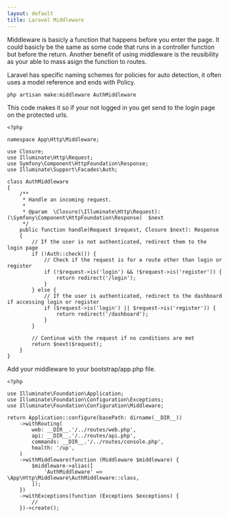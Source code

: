 ```yaml
---
layout: default
title: Laravel Middleware
---
```


<p>Middleware is basicly a function that happens before you enter the page. It could basicly be the same as some code that runs in a controller function but before the return. Another benefit of using middleware is the reusibility as your able to mass asign the function to routes.</p>

<p>Laravel has specific naming schemes for policies for auto detection, it often uses a model reference and ends with Policy.</p>

```
php artisan make:middleware AuthMiddleware
```

<p>This code makes it so if your not logged in you get send to the login page on the protected urls.</p>

```
<?php

namespace App\Http\Middleware;

use Closure;
use Illuminate\Http\Request;
use Symfony\Component\HttpFoundation\Response;
use Illuminate\Support\Facades\Auth;

class AuthMiddleware
{
    /**
     * Handle an incoming request.
     *
     * @param  \Closure(\Illuminate\Http\Request): (\Symfony\Component\HttpFoundation\Response)  $next
     */
    public function handle(Request $request, Closure $next): Response
    {
        // If the user is not authenticated, redirect them to the login page
        if (!Auth::check()) {
            // Check if the request is for a route other than login or register
            if (!$request->is('login') && !$request->is('register')) {
                return redirect('/login');
            }
        } else {
            // If the user is authenticated, redirect to the dashboard if accessing login or register
            if ($request->is('login') || $request->is('register')) {
                return redirect('/dashboard');
            }
        }

        // Continue with the request if no conditions are met
        return $next($request);
    }
}

```

<p>Add your middleware to your bootstrap/app.php file.</p>

```
<?php

use Illuminate\Foundation\Application;
use Illuminate\Foundation\Configuration\Exceptions;
use Illuminate\Foundation\Configuration\Middleware;

return Application::configure(basePath: dirname(__DIR__))
    ->withRouting(
        web: __DIR__.'/../routes/web.php',
        api: __DIR__.'/../routes/api.php',
        commands: __DIR__.'/../routes/console.php',
        health: '/up',
    )
    ->withMiddleware(function (Middleware $middleware) {
        $middleware->alias([
            'AuthMiddleware' => \App\Http\Middleware\AuthMiddleware::class,
        ]);
    })
    ->withExceptions(function (Exceptions $exceptions) {
        //
    })->create();
```
